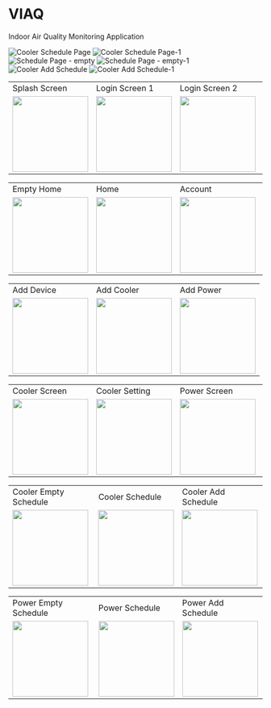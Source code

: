 # VIAQ
Indoor Air Quality Monitoring Application


![Cooler Schedule Page](https://user-images.githubusercontent.com/54314092/233347458-aa5f7f53-ea9d-404f-adc9-50a9d4812db8.png)
![Cooler Schedule Page-1](https://user-images.githubusercontent.com/54314092/233347502-4b2bb974-bdae-4729-9c61-d62883ae20cf.png)
![Schedule Page - empty](https://user-images.githubusercontent.com/54314092/233347585-d6da471c-feb3-49b4-ba72-a320f4fbbe91.png)
![Schedule Page - empty-1](https://user-images.githubusercontent.com/54314092/233347596-d77d3155-cd77-4f3f-9bec-ae7fe0319366.png)
![Cooler Add Schedule](https://user-images.githubusercontent.com/54314092/233347624-69004d7a-8511-47a1-a24a-565dda15c158.png)
![Cooler Add Schedule-1](https://user-images.githubusercontent.com/54314092/233347634-ed242da3-932c-42ee-ba4e-e56a03db41a5.png)

<table>
  <tr>
    <td>Splash Screen</td>
     <td>Login Screen 1</td>
     <td>Login Screen 2</td>
     <td>Login Screen 3</td>
  </tr>
  <tr>
    <td><img src="https://user-images.githubusercontent.com/54314092/233347600-ef374184-7374-4c4a-8a86-4d534386e9df.png" width="150"/></td>
    <td><img src="https://user-images.githubusercontent.com/54314092/233347564-3a60537d-d35e-46a3-a109-bd28d8567052.png" width="150"/></td>
    <td><img src="https://user-images.githubusercontent.com/54314092/233347561-5d1509af-3035-4ca6-9e84-7a9d8e12d3fb.png" width="150"/></td>
    <td><img src="https://user-images.githubusercontent.com/54314092/233347554-7f5ba452-0fad-4050-aa7a-d52c516967f4.png" width="150"/></td>
  </tr>
 </table>
 
 <table>
  <tr>
    <td>Empty Home</td>
     <td>Home</td>
     <td>Account</td>
    <td>Profile</td>
   
  </tr>
  <tr>
    <td><img src="https://user-images.githubusercontent.com/54314092/233347529-6ea29059-0856-4e57-94fc-63c12d2e13ff.png" width="150"/></td>
    <td><img src="https://user-images.githubusercontent.com/54314092/233347543-2e8d796e-e59d-4744-9802-0fa1d5b9f6f0.png" width="150"/></td>
    <td><img src="https://user-images.githubusercontent.com/54314092/233347605-e827967f-c6b1-488f-9376-d4f419a8d3f4.png" width="150"/></td>
    <td><img src="https://user-images.githubusercontent.com/54314092/233347579-282bb164-ef34-4144-86d0-76f15ee74eeb.png" width="150"/></td>
    
  </tr>
 </table>

  <table>
  <tr>
  <td>Add Device</td>
    <td>Add Cooler</td>
     <td>Add Power</td>
   
  </tr>
  <tr>
  <td><img src="https://user-images.githubusercontent.com/54314092/233347518-05954127-a8b8-4dfb-95da-f5c9a43c6d51.png" width="150"/></td>
    <td><img src="https://user-images.githubusercontent.com/54314092/233347607-d2908665-318b-45a5-8609-e4f5c4a92a38.png" width="150"/></td>
    <td><img src="https://user-images.githubusercontent.com/54314092/233347615-e6faa914-f8ed-4e38-bb70-c66a9e214341.png" width="150"/></td>
  </tr>
 </table>

  <table>
  <tr>
    <td>Cooler Screen</td>
     <td>Cooler Setting</td>
     <td>Power Screen</td>
    <td>Power Setting</td>
   
  </tr>
  <tr>
    <td><img src="https://user-images.githubusercontent.com/54314092/233347641-799e88c5-0c72-4251-b79e-38406d93be6b.png" width="150"/></td>
    <td><img src="https://user-images.githubusercontent.com/54314092/233347509-7174e3af-cfa3-45fe-b340-7827dc9cb484.png" width="150"/></td>
    <td><img src="https://user-images.githubusercontent.com/54314092/233347572-5ce040aa-05e7-4a4b-aac7-8697473215e4.png" width="150"/></td>
    <td><img src="https://user-images.githubusercontent.com/54314092/233347514-47487196-4d3d-4f3c-abd0-8d3c673ab516.png" width="150"/></td>
  </tr>
 </table>


   <table>
  <tr>
    <td>Cooler Empty Schedule</td>
    <td>Cooler Schedule</td>
    <td>Cooler Add Schedule</td>
   
  </tr>
  <tr>
    <td><img src="https://user-images.githubusercontent.com/54314092/233347585-d6da471c-feb3-49b4-ba72-a320f4fbbe91.png" width="150"/></td>
    <td><img src="https://user-images.githubusercontent.com/54314092/226916851-da422baf-12e9-411b-905f-92642c2d9a57.png" width="150"/></td>
    <td><img src="https://user-images.githubusercontent.com/54314092/233347624-69004d7a-8511-47a1-a24a-565dda15c158.png" width="150"/></td>
  </tr>
 </table>


   <table>
  <tr>
    <td>Power Empty Schedule</td>
    <td>Power Schedule</td>
    <td>Power Add Schedule</td>
   
  </tr>
  <tr>
    <td><img src="https://user-images.githubusercontent.com/54314092/233347596-d77d3155-cd77-4f3f-9bec-ae7fe0319366.png" width="150"/></td>
    <td><img src="https://user-images.githubusercontent.com/54314092/233347502-4b2bb974-bdae-4729-9c61-d62883ae20cf.png" width="150"/></td>
    <td><img src="https://user-images.githubusercontent.com/54314092/233347634-ed242da3-932c-42ee-ba4e-e56a03db41a5.png" width="150"/></td>
  </tr>
 </table>



